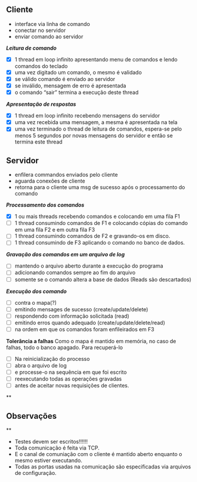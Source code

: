  ## Cliente

 - interface via linha de comando 
 - conectar no servidor
 - enviar comando ao servidor

***Leitura de comando***
 - [x] 1 thread em loop infinito apresentando menu de comandos e lendo comandos do teclado 
 - [x] uma vez digitado um comando, o mesmo é validado
 - [x] se válido comando é enviado ao servidor
 - [x] se inválido,  mensagem de erro é apresentada
 - [x] o comando “sair” termina a execução deste thread

***Apresentação de respostas***
 - [x] 1 thread em loop infinito recebendo mensagens do servidor
 - [x] uma vez recebida uma mensagem, a mesma é apresentada na tela
 - [x] uma vez terminado o thread de leitura de comandos, espera-se pelo menos 5 segundos por novas mensagens do servidor e então se termina este     thread

## Servidor

 - enfilera commandos enviados pelo cliente
 - aguarda conexões de cliente
 - retorna para o cliente uma msg de sucesso após o processamento do comando

***Processamento dos comandos***
 - [x] 1 ou mais threads recebendo comandos e colocando em uma fila F1
 - [ ] 1 thread consumindo comandos de F1 e colocando cópias do comando em uma fila F2 e em outra fila F3
 - [ ] 1 thread consumindo comandos de F2 e gravando-os em disco.
 - [ ] 1 thread consumindo de F3 aplicando o comando no banco de dados.

***Gravação dos comandos em um arquivo de log***
 - [ ] mantendo o arquivo aberto durante a execução do programa
 - [ ] adicionando comandos sempre ao fim do arquivo
 - [ ] somente se o comando altera a base de dados (Reads são descartados)

***Execução dos comando***
 - [ ] contra o mapa(?)
 - [ ] emitindo mensages de sucesso (create/update/delete)
 - [ ] respondendo com informação solicitada (read)
 - [ ] emitindo erros quando adequado (create/update/delete/read)
 - [ ] na ordem em que os comandos foram enfileirados em F3

**Tolerância a falhas**
Como o mapa é mantido em memória, no caso de falhas, todo o banco apagado. Para recuperá-lo

 - [ ] Na reinicialização do processo 
 - [ ] abra o arquivo de log
 - [ ] e processe-o na sequência em que foi escrito
 - [ ] reexecutando todas as operações gravadas 
 - [ ] antes de aceitar novas requisições de clientes.

**

## Observações

**
 - Testes devem ser escritos!!!!!!
 - Toda comunicação é feita via TCP. 
 - E o canal de comuniação com o cliente é mantido aberto enquanto o mesmo estiver executando. 
 - Todas as portas usadas na comunicação são especificadas via arquivos de
   configuração.
  
